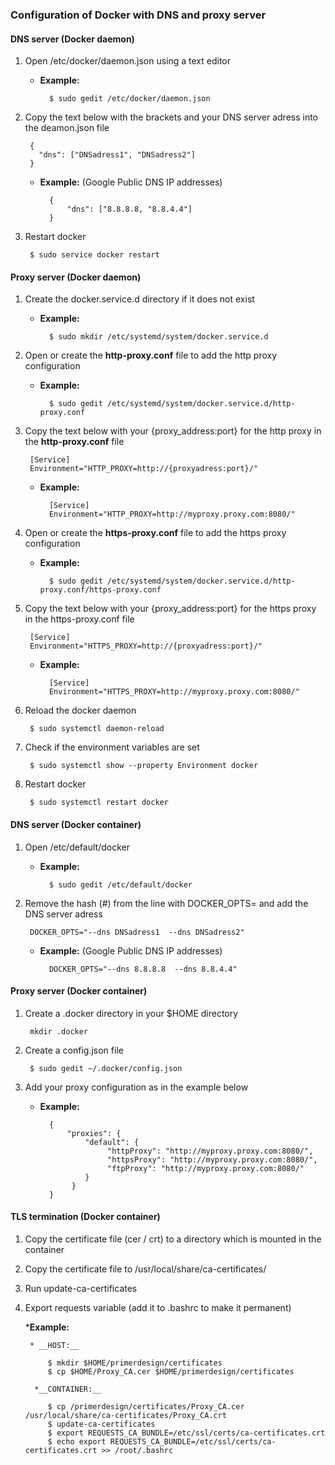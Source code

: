 ### Configuration of Docker with DNS and proxy server

#### DNS server (Docker daemon)
1. Open /etc/docker/daemon.json using a text editor

	* __Example:__
		
			$ sudo gedit /etc/docker/daemon.json
		
2. Copy the text below with the brackets and your DNS server adress into the deamon.json file

		{
		  "dns": ["DNSadress1", "DNSadress2"]
		}
		
	* __Example:__ (Google Public DNS IP addresses)

			{
			    "dns": ["8.8.8.8, "8.8.4.4"]
			}

3. Restart docker

		$ sudo service docker restart

#### Proxy server (Docker daemon)

1. Create the docker.service.d directory if it does not exist
	* __Example:__ 

			$ sudo mkdir /etc/systemd/system/docker.service.d

2. Open or create the __http-proxy.conf__ file to add the http proxy configuration
	* __Example:__ 
	
			$ sudo gedit /etc/systemd/system/docker.service.d/http-proxy.conf

3. Copy the text below with your {proxy_address:port} for the http proxy in the __http-proxy.conf__ file

		[Service] 
		Environment="HTTP_PROXY=http://{proxyadress:port}/" 
	
	* __Example:__

			[Service] 
			Environment="HTTP_PROXY=http://myproxy.proxy.com:8080/" 

4. Open or create the __https-proxy.conf__ file to add the https proxy configuration
	* __Example:__

			$ sudo gedit /etc/systemd/system/docker.service.d/http-proxy.conf/https-proxy.conf

5. Copy the text below with your {proxy_address:port} for the https proxy in the https-proxy.conf file

		[Service] 
		Environment="HTTPS_PROXY=http://{proxyadress:port}/" 

	* __Example:__

			[Service] 
			Environment="HTTPS_PROXY=http://myproxy.proxy.com:8080/" 
		
6. Reload the docker daemon

		$ sudo systemctl daemon-reload

7. Check if the environment variables are set

		$ sudo systemctl show --property Environment docker

8. Restart docker

		$ sudo systemctl restart docker

#### DNS server (Docker container)
1. Open /etc/default/docker
	* __Example:__

			$ sudo gedit /etc/default/docker

2. Remove the hash (#) from the line  with DOCKER_OPTS= and add the  DNS server adress

		DOCKER_OPTS="--dns DNSadress1  --dns DNSadress2"
		
	* __Example:__ (Google Public DNS IP addresses)

			DOCKER_OPTS="--dns 8.8.8.8  --dns 8.8.4.4"

#### Proxy server (Docker container)
1. Create a .docker directory in your $HOME directory

		mkdir .docker

2. Create a config.json file

		$ sudo gedit ~/.docker/config.json

3. Add your proxy configuration as in the example below
	* __Example:__

			{
				"proxies": {
					"default": {	
						 "httpProxy": "http://myproxy.proxy.com:8080/",
						 "httpsProxy": "http://myproxy.proxy.com:8080/",
						 "ftpProxy": "http://myproxy.proxy.com:8080/"
					}
				 }
			}

#### TLS termination (Docker container)
1. Copy the certificate file (cer / crt) to a directory which is mounted in the container 
2. Copy the certificate file to /usr/local/share/ca-certificates/
3. Run update-ca-certificates
4. Export requests variable (add it to .bashrc to make it permanent)

    *__Example:__
    
        * __HOST:__
        
            $ mkdir $HOME/primerdesign/certificates
            $ cp $HOME/Proxy_CA.cer $HOME/primerdesign/certificates
         
         *__CONTAINER:__
         
            $ cp /primerdesign/certificates/Proxy_CA.cer /usr/local/share/ca-certificates/Proxy_CA.crt
            $ update-ca-certificates 
            $ export REQUESTS_CA_BUNDLE=/etc/ssl/certs/ca-certificates.crt
            $ echo export REQUESTS_CA_BUNDLE=/etc/ssl/certs/ca-certificates.crt >> /root/.bashrc
